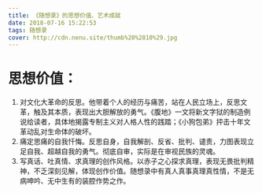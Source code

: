 ```yaml
---
title: 《随想录》的思想价值、艺术成就
date: 2018-07-16 15:22:53
tags: 随想录
cover: http://cdn.nenu.site/thumb%20%2810%29.jpg
---
```


# 思想价值：

1. 对文化大革命的反思。他带着个人的经历与痛苦，站在人民立场上，反思文革，触及其本质，表现出大胆解放的勇气。《腹地》一文将新文字狱的制造例说给读者，具体地揭露专制主义对人格人性的践踏；《小狗包弟》抨击十年文革动乱对生命体的破坏。
2. 痛定思痛的自我忏悔。反思自身，自我解剖、反省、批判、谴责，力图表现立足自我、超越自我的勇气。彻底自审，实际是在审视民族的灵魂。
3. 写真话、吐真情、求真理的创作风格。以赤子之心探求真理，表现无畏批判精神，不乏深刻见解，体现创作价值。随想录中有真人真事真理真性情，不是无病呻吟、无中生有的装腔作势之作。

